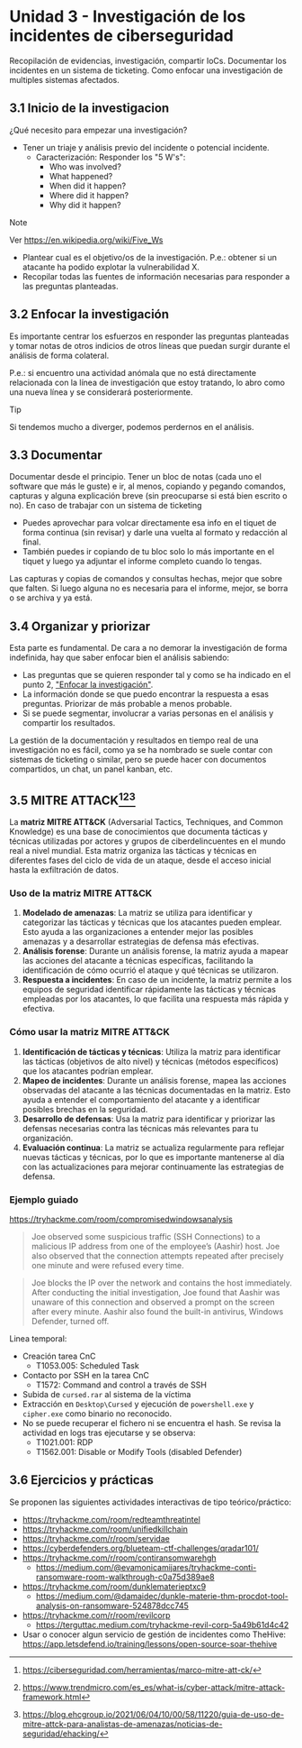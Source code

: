 # Unidad 3 - Investigación de los incidentes de ciberseguridad

Recopilación de evidencias, investigación, compartir IoCs. Documentar los incidentes en un sistema de ticketing. Como enfocar una investigación de multiples sistemas afectados.

## 3.1 Inicio de la investigacion

¿Qué necesito para empezar una investigación?

- Tener un triaje y análisis previo del incidente o potencial incidente.
    - Caracterización: Responder los "5 W's":
        - Who was involved?
        - What happened?
        - When did it happen?
        - Where did it happen?
        - Why did it happen?

>[!Note]
>Ver https://en.wikipedia.org/wiki/Five_Ws

- Plantear cual es el objetivo/os de la investigación. P.e.: obtener si un atacante ha podido explotar la vulnerabilidad X.
- Recopilar todas las fuentes de información necesarias para responder a las preguntas planteadas.

## 3.2 Enfocar la investigación

Es importante centrar los esfuerzos en responder las preguntas planteadas y tomar notas de otros indicios de otros líneas que puedan surgir durante el análisis de forma colateral.

P.e.: si encuentro una actividad anómala que no está directamente relacionada con la línea de investigación que estoy tratando, lo abro como una nueva línea y se considerará posteriormente.

>[!Tip]
>Si tendemos mucho a diverger, podemos perdernos en el análisis.

## 3.3 Documentar

Documentar desde el principio. Tener un bloc de notas (cada uno el software que más le guste) e ir, al menos, copiando y pegando comandos, capturas y alguna explicación breve (sin preocuparse si está bien escrito o no). En caso de trabajar con un sistema de ticketing
- Puedes aprovechar para volcar directamente esa info en el tiquet de forma continua (sin revisar) y darle una vuelta al formato y redacción al final.
- También puedes ir copiando de tu bloc solo lo más importante en el tiquet y luego ya adjuntar el informe completo cuando lo tengas.

Las capturas y copias de comandos y consultas hechas, mejor que sobre que falten. Si luego alguna no es necesaria para el informe, mejor, se borra o se archiva y ya está.

## 3.4 Organizar y priorizar

Esta parte es fundamental. De cara a no demorar la investigación de forma indefinida, hay que saber enfocar bien el análisis sabiendo:
- Las preguntas que se quieren responder tal y como se ha indicado en el punto 2, ["Enfocar la investigación"](##%203.2%20Enfocar%20la%20investigación).
- La información donde se que puedo encontrar la respuesta a esas preguntas. Priorizar de más probable a menos probable.
- Si se puede segmentar, involucrar a varias personas en el análisis y compartir los resultados.

La gestión de la documentación y resultados en tiempo real de una investigación no es fácil, como ya se ha nombrado se suele contar con sistemas de ticketing o similar, pero se puede hacer con documentos compartidos, un chat, un panel kanban, etc.

## 3.5 MITRE ATTACK[^1][^2][^3]

[^1]: https://ciberseguridad.com/herramientas/marco-mitre-att-ck/
[^2]: https://www.trendmicro.com/es_es/what-is/cyber-attack/mitre-attack-framework.html
[^3]: https://blog.ehcgroup.io/2021/06/04/10/00/58/11220/guia-de-uso-de-mitre-attck-para-analistas-de-amenazas/noticias-de-seguridad/ehacking/

La **matriz MITRE ATT&CK** (Adversarial Tactics, Techniques, and Common Knowledge) es una base de conocimientos que documenta tácticas y técnicas utilizadas por actores y grupos de ciberdelincuentes en el mundo real a nivel mundial. Esta matriz organiza las tácticas y técnicas en diferentes fases del ciclo de vida de un ataque, desde el acceso inicial hasta la exfiltración de datos.

### Uso de la matriz MITRE ATT&CK

1. **Modelado de amenazas**: La matriz se utiliza para identificar y categorizar las tácticas y técnicas que los atacantes pueden emplear. Esto ayuda a las organizaciones a entender mejor las posibles amenazas y a desarrollar estrategias de defensa más efectivas.
2. **Análisis forense**: Durante un análisis forense, la matriz ayuda a mapear las acciones del atacante a técnicas específicas, facilitando la identificación de cómo ocurrió el ataque y qué técnicas se utilizaron.
3. **Respuesta a incidentes**: En caso de un incidente, la matriz permite a los equipos de seguridad identificar rápidamente las tácticas y técnicas empleadas por los atacantes, lo que facilita una respuesta más rápida y efectiva.

### Cómo usar la matriz MITRE ATT&CK

1. **Identificación de tácticas y técnicas**: Utiliza la matriz para identificar las tácticas (objetivos de alto nivel) y técnicas (métodos específicos) que los atacantes podrían emplear.
2. **Mapeo de incidentes**: Durante un análisis forense, mapea las acciones observadas del atacante a las técnicas documentadas en la matriz. Esto ayuda a entender el comportamiento del atacante y a identificar posibles brechas en la seguridad.
3. **Desarrollo de defensas**: Usa la matriz para identificar y priorizar las defensas necesarias contra las técnicas más relevantes para tu organización.
4. **Evaluación continua**: La matriz se actualiza regularmente para reflejar nuevas tácticas y técnicas, por lo que es importante mantenerse al día con las actualizaciones para mejorar continuamente las estrategias de defensa.

### Ejemplo guiado

https://tryhackme.com/room/compromisedwindowsanalysis

> Joe observed some suspicious traffic (SSH Connections) to a malicious IP address from one of the employee’s (Aashir) host. Joe also observed that the connection attempts repeated after precisely one minute and were refused every time.

> Joe blocks the IP over the network and contains the host immediately. After conducting the initial investigation, Joe found that Aashir was unaware of this connection and observed a prompt on the screen after every minute. Aashir also found the built-in antivirus, Windows Defender, turned off.

Linea temporal:
- Creación tarea CnC
    - T1053.005: Scheduled Task
- Contacto por SSH en la tarea CnC
    - T1572: Command and control a través de SSH
- Subida de `cursed.rar` al sistema de la víctima
- Extracción en `Desktop\Cursed` y ejecución de `powershell.exe` y `cipher.exe` como binario no reconocido.
- No se puede recuperar el fichero ni se encuentra el hash. Se revisa la actividad en logs tras ejecutarse y se observa:
    - T1021.001: RDP
    - T1562.001: Disable or Modify Tools (disabled Defender)

## 3.6 Ejercicios y prácticas

Se proponen las siguientes actividades interactivas de tipo teórico/práctico:
- https://tryhackme.com/room/redteamthreatintel
- https://tryhackme.com/room/unifiedkillchain
- https://tryhackme.com/r/room/servidae
- https://cyberdefenders.org/blueteam-ctf-challenges/qradar101/
- https://tryhackme.com/r/room/contiransomwarehgh
	- https://medium.com/@evamonicamijares/tryhackme-conti-ransomware-room-walkthrough-c0a75d389ae8
- https://tryhackme.com/room/dunklematerieptxc9
	- https://medium.com/@damaidec/dunkle-materie-thm-procdot-tool-analysis-on-ransomware-524878dcc745
- https://tryhackme.com/r/room/revilcorp
	- https://terguttac.medium.com/tryhackme-revil-corp-5a49b61d4c42
- Usar o conocer algun servicio de gestión de incidentes como TheHive: https://app.letsdefend.io/training/lessons/open-source-soar-thehive
